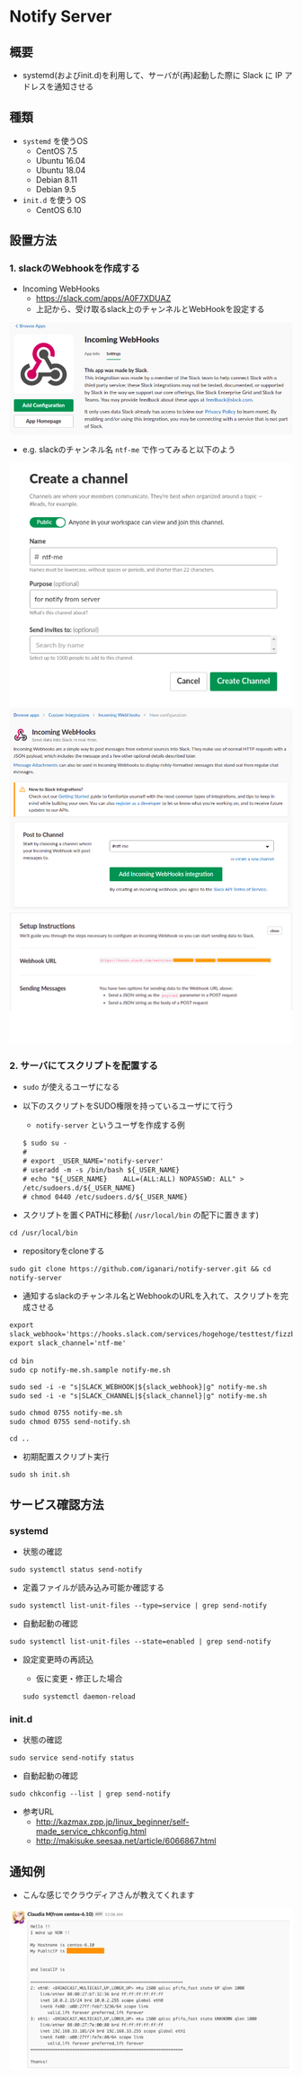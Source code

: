 # Notify Server

## 概要

+ systemd(およびinit.d)を利用して、サーバが(再)起動した際に Slack に IP アドレスを通知させる

## 種類

+ `systemd` を使うOS
    + CentOS 7.5
    + Ubuntu 16.04
    + Ubuntu 18.04
    + Debian 8.11
    + Debian 9.5
+ `init.d` を使う OS
    + CentOS 6.10

## 設置方法

### 1. slackのWebhookを作成する


+ Incoming WebHooks
    + https://slack.com/apps/A0F7XDUAZ
    + 上記から、受け取るslack上のチャンネルとWebHookを設定する


![](./images/01-incoming-webhooks.png)


+ e.g. slackのチャンネル名 `ntf-me` で作ってみると以下のよう


![](./images/02-create-channel.png)
![](./images/03-create-webhook.png)
![](./images/04-result-webhook.png)

### 2. サーバにてスクリプトを配置する

+ `sudo` が使えるユーザになる
+ 以下のスクリプトをSUDO権限を持っているユーザにて行う
    + `notify-server` というユーザを作成する例

    ```
    $ sudo su -
    #
    # export _USER_NAME='notify-server'
    # useradd -m -s /bin/bash ${_USER_NAME}
    # echo "${_USER_NAME}    ALL=(ALL:ALL) NOPASSWD: ALL" > /etc/sudoers.d/${_USER_NAME}
    # chmod 0440 /etc/sudoers.d/${_USER_NAME}
    ```

+ スクリプトを置くPATHに移動( `/usr/local/bin` の配下に置きます)

```
cd /usr/local/bin
```
+ repositoryをcloneする

```
sudo git clone https://github.com/iganari/notify-server.git && cd notify-server
```

+ 通知するslackのチャンネル名とWebhookのURLを入れて、スクリプトを完成させる

```
export slack_webhook='https://hooks.slack.com/services/hogehoge/testtest/fizzbuzz'
export slack_channel='ntf-me'

cd bin
sudo cp notify-me.sh.sample notify-me.sh
```
```
sudo sed -i -e "s|SLACK_WEBHOOK|${slack_webhook}|g" notify-me.sh
sudo sed -i -e "s|SLACK_CHANNEL|${slack_channel}|g" notify-me.sh
```
```
sudo chmod 0755 notify-me.sh
sudo chmod 0755 send-notify.sh
```
```
cd ..
```

+  初期配置スクリプト実行  

```
sudo sh init.sh
```

## サービス確認方法

### systemd

+ 状態の確認

```
sudo systemctl status send-notify
```

+ 定義ファイルが読み込み可能か確認する

```
sudo systemctl list-unit-files --type=service | grep send-notify
```

+ 自動起動の確認

```
sudo systemctl list-unit-files --state=enabled | grep send-notify
```

+ 設定変更時の再読込
    + 仮に変更・修正した場合

    ```
    sudo systemctl daemon-reload
    ```

### init.d

+ 状態の確認

```
sudo service send-notify status
```

+ 自動起動の確認

```
sudo chkconfig --list | grep send-notify
```

+ 参考URL
    + http://kazmax.zpp.jp/linux_beginner/self-made_service_chkconfig.html
    + http://makisuke.seesaa.net/article/6066867.html

## 通知例

+ こんな感じでクラウディアさんが教えてくれます

![](./images/05-result-slack.png)
